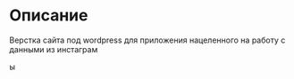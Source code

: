 # Описание

Верстка сайта под wordpress  для приложения нацеленного на работу с данными из инстаграм

ы
